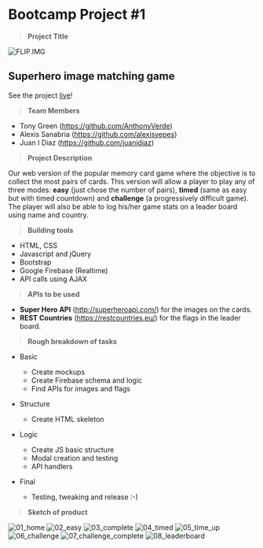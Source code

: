 # Bootcamp Project #1

> **Project Title**

![FLIP.IMG](./assets/images/project_logo.png)
## Superhero image matching game ##
See the project [live](https://juanidiaz.github.io/project1/)!

> **Team Members**

- Tony Green (https://github.com/AnthonyVerde)
- Alexis Sanabria (https://github.com/alexisyepes)
- Juan I Diaz (https://github.com/juanidiaz)

> **Project Description**

Our web version of the popular memory card game where the objective is to collect the most pairs of cards. This version will allow a player to play any of three modes: **easy** (just chose the number of pairs), **timed** (same as easy but with timed countdown) and **challenge** (a progressively difficult game). The player will also be able to log his/her game stats on a leader board using name and country.

>**Building tools**

- HTML, CSS
- Javascript and jQuery
- Bootstrap
- Google Firebase (Realtime)
- API calls using AJAX

> **APIs to be used**

- **Super Hero API** (http://superheroapi.com/) for the images on the cards.
- **REST Countries** (https://restcountries.eu/) for the flags in the leader board.

> **Rough breakdown of tasks**

- Basic
    - Create mockups
    - Create Firebase schema and logic
    - Find APIs for images and flags

- Structure
    - Create HTML skeleton

- Logic
    - Create JS basic structure
    - Modal creation and testing
    - API handlers

- Final
    - Testing, tweaking and release :-)

> **Sketch of product**

![01_home](./assets/images/flip_01.png)
![02_easy](./assets/images/flip_05.png)
![03_complete](./assets/images/flip_07.png)
![04_timed](./assets/images/flip_14.png)
![05_time_up](./assets/images/flip_08.png)
![06_challenge](./assets/images/flip_13.png)
![07_challenge_complete](./assets/images/flip_11.png)
![08_leaderboard](./assets/images/08_leaderboard.png)


